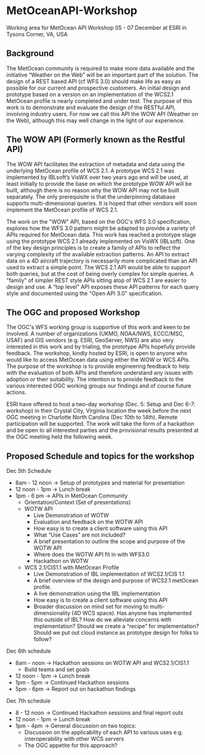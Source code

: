 # MetOceanAPI-Workshop
Working area for MetOcean API Workshop 05 - 07 December at ESRI in Tysons Corner, VA, USA

## Background
The MetOcean community is required to make more data available and the initiative “Weather on the Web” will be an important part of the solution.  The design of a REST based API (cf WFS 3.0) should make life as easy as possible for our current and prospective customers.  An initial design and prototype based on a version on an implementation of the WCS2.1 MetOcean profile is nearly completed and under test.  The purpose of this work is to demonstrate and evaluate the design of the RESTful API, involving industry users.  For now we call this API the WOW API (Weather on the Web), although this may well change in the light of our experience.

## The WOW API (Formerly known as the Restful API)

The WOW API facilitates the extraction of metadata and data using the underlying MetOcean profile of WCS 2.1.  A prototype WCS 2.1 was implemented by IBLsoft’s VisWX over two years ago and will be used, at least initially to provide the base on which the prototype WOW API will be built, although there is no reason why the WOW API may not be built separately.  The only prerequisite is that the underpinning database supports multi-dimensional queries.  It is hoped that other vendors will soon implement the MetOcean profile of WCS 2.1.

The work on the "WOW" API, based on the OGC's WFS 3.0 specification, explores how the WFS 3.0 pattern might be adapted to provide a variety of APIs required for MetOcean data.  This work has reached a prototype stage using the prototype WCS 2.1 already implemented on VisWX (IBLsoft). One of the key design principles is to create a family of APIs to reflect the varying complexity of the available extraction patterns.  An API to extract data on a 4D aircraft trajectory is necessarily more complicated than an API used to extract a simple point. The WCS 2.1 API would be able to support both queries, but at the cost of being overly complex for simple queries.  A "family" of simpler REST style APIs sitting atop of WCS 2.1 are easier to design and use.  A “top level” API exposes these API patterns for each query style and documented using the "Open API 3.0" specification.

## The OGC and proposed Workshop

The OGC's WFS working group is supportive of this work and keen to be involved. A number of organizations (UKMO, NOAA/NWS, ECCC/MSC, USAF) and GIS vendors (e.g. ESRI, GeoServer, NWS) are also very interested in this work and by trialing, the prototype APIs hopefully provide feedback.  The workshop, kindly hosted by ESRI, is open to anyone who would like to access MetOcean data using either the WOW or WCS APIs. The purpose of the workshop is to provide engineering feedback to help with the evaluation of both APIs and therefore understand any issues with adoption or their suitability.  The intention is to provide feedback to the various interested OGC working groups our findings and of course future actions.

ESRI have offered to host a two-day workshop (Dec. 5: Setup and Dec 6-7: workshop) in their Crystal City, Virginia location the week before the next OGC meeting in Charlotte North Carolina (Dec 10th to 14th).  Remote participation will be supported.  The work will take the form of a hackathon and be open to all interested parties and the provisional results presented at the OGC meeting held the following week. 

## Proposed Schedule and topics for the workshop

Dec 5th Schedule

- 8am - 12 noon → Setup of prototypes and material for presentation
- 12 noon - 1pm → Lunch break
- 1pm - 6 pm → APIs in MetOcean Community
  - Orientation/Context (Set of presentations)
  - WOTW API
    - Live Demonstration of WOTW
    - Evaluation and feedback on the WOTW API
    - How easy is to create a client software using this API
    - What “Use Cases” are not included?
    - A brief presentation to outline the scope and purpose of the WOTW API
    - Where does the WOTW API fit in with WFS3.0
    - Hackathon on WOTW
  - WCS 2.1/CIS1.1 with MetOcean Profile
    - Live Demonstration of IBL implementation of WCS2.1/CIS 1.1
    - A brief overview of the design and purpose of WCS2.1 metOcean profile.
    - A live demonstration using the IBL implementation
    - How easy is to create a client software using this API
    - Broader discussion on mind set for moving to multi-dimensionality (4D WCS space).  Has anyone has implemented this outside of IBL?  How do we alleviate concerns with implementation?  Should we create a “recipe” for implementation?  Should we put out cloud instance as prototype design for folks to follow?

Dec 6th schedule
- 8am - noon → Hackathon sessions on WOTW API and WCS2.1/CIS1.1
  - Build teams and set goals
- 12 noon - 1pm → Lunch break
- 1pm - 5pm → Continued Hackathon sessions
- 5pm - 6pm → Report out on hackathon findings

Dec 7th schedule
- 8 - 12 noon → Continued Hackathon sessions and final report outs
- 12 noon - 1pm → Lunch break
- 1pm - 4pm → General discussion on two topics:
  - Discussion on the applicability of each API to various uses e.g. interoperability with other WCS servers
  - The OGC appetite for this approach?
